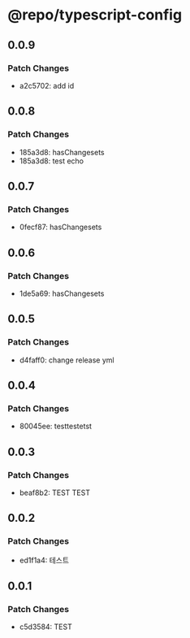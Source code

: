 # @repo/typescript-config

## 0.0.9

### Patch Changes

- a2c5702: add id

## 0.0.8

### Patch Changes

- 185a3d8: hasChangesets
- 185a3d8: test echo

## 0.0.7

### Patch Changes

- 0fecf87: hasChangesets

## 0.0.6

### Patch Changes

- 1de5a69: hasChangesets

## 0.0.5

### Patch Changes

- d4faff0: change release yml

## 0.0.4

### Patch Changes

- 80045ee: testtestetst

## 0.0.3

### Patch Changes

- beaf8b2: TEST TEST

## 0.0.2

### Patch Changes

- ed1f1a4: 테스트

## 0.0.1

### Patch Changes

- c5d3584: TEST
